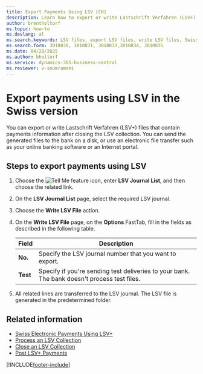 ```yaml
---
title: Export Payments Using LSV [CH]
description: Learn how to export or write Lastschrift Verfahren (LSV+) files that contain payments information after closing the LSV collection.
author: brentholtorf
ms.topic: how-to
ms.devlang: al
ms.search.keywords: LSV files, export LSV files, write LSV files, Swiss version
ms.search.form: 3010830, 3010831, 3010832,3010834, 3010835
ms.date: 04/28/2025
ms.author: bholtorf
ms.service: dynamics-365-business-central
ms.reviewer: v-soumramani
---
```


# Export payments using LSV in the Swiss version

You can export or write Lastschrift Verfahren (LSV+) files that contain payments information after closing the LSV collection. You can send the generated files to the bank on a disk, or use an electronic file transfer such as your online banking software or an Internet portal.  

## Steps to export payments using LSV  

1. Choose the ![Tell Me feature](../../media/ui-search/search_small.png "Tell me what you want to do") icon, enter **LSV Journal List**, and then choose the related link.  
1. On the **LSV Journal List** page, select the required LSV journal.  
1. Choose the **Write LSV File** action.  
1. On the **Write LSV File** page, on the **Options** FastTab, fill in the fields as described in the following table.  

    |Field|Description|  
    |---------------------------------|---------------------------------------|  
    |**No.**|Specify the LSV journal number that you want to export.|  
    |**Test**|Specify if you're sending test deliveries to your bank. The bank doesn't process test files.|  

1. All related lines are transferred to the LSV journal. The LSV file is generated in the predetermined folder.  

## Related information

- [Swiss Electronic Payments Using LSV+](swiss-electronic-payments-using-lsv-.md)
- [Process an LSV Collection](how-to-process-an-lsv-collection.md)
- [Close an LSV Collection](how-to-close-an-lsv-collection.md)
- [Post LSV+ Payments](how-to-post-lsv-payments.md)

[!INCLUDE[footer-include](../../includes/footer-banner.md)]
